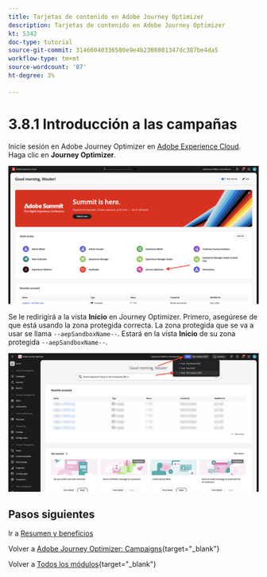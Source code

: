 ```yaml
---
title: Tarjetas de contenido en Adobe Journey Optimizer
description: Tarjetas de contenido en Adobe Journey Optimizer
kt: 5342
doc-type: tutorial
source-git-commit: 31466040336580e9e4b2308801347dc387be4da5
workflow-type: tm+mt
source-wordcount: '87'
ht-degree: 3%

---
```


# 3.8.1 Introducción a las campañas

Inicie sesión en Adobe Journey Optimizer en [Adobe Experience Cloud](https://experience.adobe.com). Haga clic en **Journey Optimizer**.

![ACOP](./../../../../modules/delivery-activation/ajo-b2c/ajob2c-1/images/acophome.png)

Se le redirigirá a la vista **Inicio** en Journey Optimizer. Primero, asegúrese de que está usando la zona protegida correcta. La zona protegida que se va a usar se llama `--aepSandboxName--`. Estará en la vista **Inicio** de su zona protegida `--aepSandboxName--`.

![ACOP](./../../../../modules/delivery-activation/ajo-b2c/ajob2c-1/images/acoptriglp.png)

## Pasos siguientes

Ir a [Resumen y beneficios](./summary.md)

Volver a [Adobe Journey Optimizer: Campaigns](./ajocampaigns.md){target="_blank"}

Volver a [Todos los módulos](./../../../../overview.md){target="_blank"}
